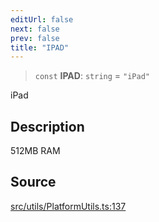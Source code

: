 ```yaml
---
editUrl: false
next: false
prev: false
title: "IPAD"
---
```


> `const` **IPAD**: `string` = `"iPad"`

iPad

## Description

512MB RAM

## Source

[src/utils/PlatformUtils.ts:137](https://github.com/relishinc/dill-pixel/blob/c79d8e8552aaa0f13a29535c819ae67d025b4669/src/utils/PlatformUtils.ts#L137)

